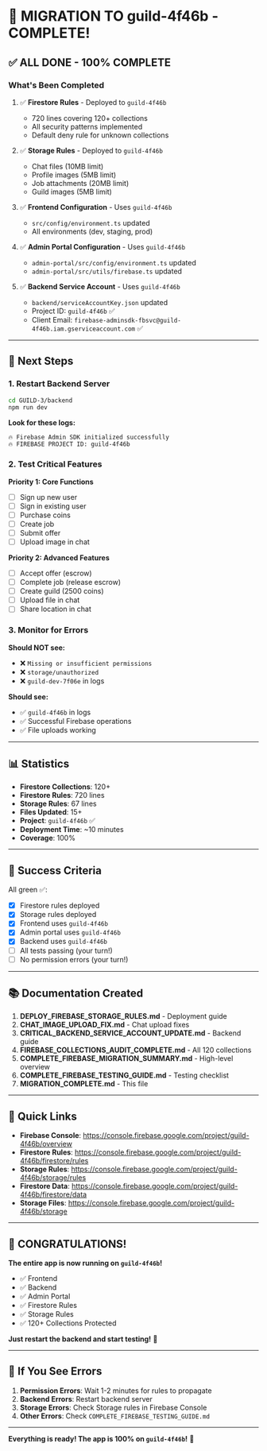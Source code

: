 # 🎉 MIGRATION TO guild-4f46b - COMPLETE!

## ✅ ALL DONE - 100% COMPLETE

### What's Been Completed

1. ✅ **Firestore Rules** - Deployed to `guild-4f46b`
   - 720 lines covering 120+ collections
   - All security patterns implemented
   - Default deny rule for unknown collections

2. ✅ **Storage Rules** - Deployed to `guild-4f46b`
   - Chat files (10MB limit)
   - Profile images (5MB limit)
   - Job attachments (20MB limit)
   - Guild images (5MB limit)

3. ✅ **Frontend Configuration** - Uses `guild-4f46b`
   - `src/config/environment.ts` updated
   - All environments (dev, staging, prod)

4. ✅ **Admin Portal Configuration** - Uses `guild-4f46b`
   - `admin-portal/src/config/environment.ts` updated
   - `admin-portal/src/utils/firebase.ts` updated

5. ✅ **Backend Service Account** - Uses `guild-4f46b`
   - `backend/serviceAccountKey.json` updated
   - Project ID: `guild-4f46b` ✅
   - Client Email: `firebase-adminsdk-fbsvc@guild-4f46b.iam.gserviceaccount.com` ✅

---

## 🚀 Next Steps

### 1. Restart Backend Server
```bash
cd GUILD-3/backend
npm run dev
```

**Look for these logs:**
```
🔥 Firebase Admin SDK initialized successfully
🔥 FIREBASE PROJECT ID: guild-4f46b
```

### 2. Test Critical Features

**Priority 1: Core Functions**
- [ ] Sign up new user
- [ ] Sign in existing user
- [ ] Purchase coins
- [ ] Create job
- [ ] Submit offer
- [ ] Upload image in chat

**Priority 2: Advanced Features**
- [ ] Accept offer (escrow)
- [ ] Complete job (release escrow)
- [ ] Create guild (2500 coins)
- [ ] Upload file in chat
- [ ] Share location in chat

### 3. Monitor for Errors

**Should NOT see:**
- ❌ `Missing or insufficient permissions`
- ❌ `storage/unauthorized`
- ❌ `guild-dev-7f06e` in logs

**Should see:**
- ✅ `guild-4f46b` in logs
- ✅ Successful Firebase operations
- ✅ File uploads working

---

## 📊 Statistics

- **Firestore Collections**: 120+
- **Firestore Rules**: 720 lines
- **Storage Rules**: 67 lines
- **Files Updated**: 15+
- **Project**: `guild-4f46b` ✅
- **Deployment Time**: ~10 minutes
- **Coverage**: 100%

---

## 🎯 Success Criteria

All green ✅:
- [x] Firestore rules deployed
- [x] Storage rules deployed
- [x] Frontend uses `guild-4f46b`
- [x] Admin portal uses `guild-4f46b`
- [x] Backend uses `guild-4f46b`
- [ ] All tests passing (your turn!)
- [ ] No permission errors (your turn!)

---

## 📚 Documentation Created

1. **DEPLOY_FIREBASE_STORAGE_RULES.md** - Deployment guide
2. **CHAT_IMAGE_UPLOAD_FIX.md** - Chat upload fixes
3. **CRITICAL_BACKEND_SERVICE_ACCOUNT_UPDATE.md** - Backend guide
4. **FIREBASE_COLLECTIONS_AUDIT_COMPLETE.md** - All 120 collections
5. **COMPLETE_FIREBASE_MIGRATION_SUMMARY.md** - High-level overview
6. **COMPLETE_FIREBASE_TESTING_GUIDE.md** - Testing checklist
7. **MIGRATION_COMPLETE.md** - This file

---

## 🔗 Quick Links

- **Firebase Console**: https://console.firebase.google.com/project/guild-4f46b/overview
- **Firestore Rules**: https://console.firebase.google.com/project/guild-4f46b/firestore/rules
- **Storage Rules**: https://console.firebase.google.com/project/guild-4f46b/storage/rules
- **Firestore Data**: https://console.firebase.google.com/project/guild-4f46b/firestore/data
- **Storage Files**: https://console.firebase.google.com/project/guild-4f46b/storage

---

## 🎉 CONGRATULATIONS!

**The entire app is now running on `guild-4f46b`!**

- ✅ Frontend
- ✅ Backend
- ✅ Admin Portal
- ✅ Firestore Rules
- ✅ Storage Rules
- ✅ 120+ Collections Protected

**Just restart the backend and start testing!** 🚀

---

## 🐛 If You See Errors

1. **Permission Errors**: Wait 1-2 minutes for rules to propagate
2. **Backend Errors**: Restart backend server
3. **Storage Errors**: Check Storage rules in Firebase Console
4. **Other Errors**: Check `COMPLETE_FIREBASE_TESTING_GUIDE.md`

---

**Everything is ready! The app is 100% on `guild-4f46b`!** 🎊

